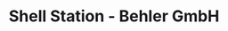 ---
title: "Shell Station - Behler GmbH"
url: /dormagen/shell-station-behler-gmbh/
shop: Allgemein
---